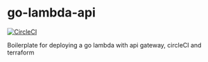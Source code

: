 # go-lambda-api

[![CircleCI](https://circleci.com/gh/aherve/go-lambda-api.svg?style=svg)](https://circleci.com/gh/aherve/go-lambda-api)

Boilerplate for deploying a go lambda with api gateway, circleCI and terraform

